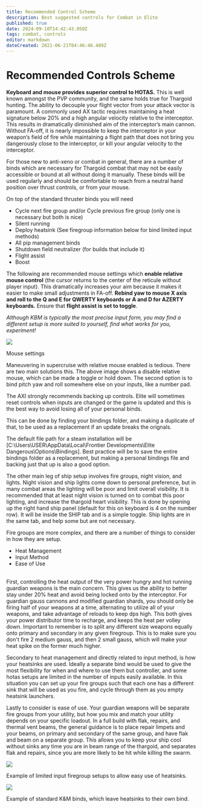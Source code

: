 ```yaml
---
title: Recommended Control Scheme
description: Best suggested controls for Combat in Elite
published: true
date: 2024-09-10T14:42:43.050Z
tags: combat, controls
editor: markdown
dateCreated: 2021-06-21T04:46:46.489Z
---
```


# Recommended Controls Scheme

**Keyboard and mouse provides superior control to HOTAS.** This is well known amongst the PVP community, and the same holds true for Thargoid hunting. The ability to decouple your flight vector from your attack vector is paramount. A commonly used AX tactic requires maintaining a heat signature below 20% and a high angular velocity relative to the interceptor. This results in dramatically diminished aim of the interceptor’s main cannon. Without FA-off, it is nearly impossible to keep the interceptor in your weapon’s field of fire while maintaining a flight path that does not bring you dangerously close to the interceptor, or kill your angular velocity to the interceptor.

For those new to anti-xeno or combat in general, there are a number of binds which are necessary for Thargoid combat that may not be easily accessible or bound at all without doing it manually. These binds will be used regularly and should be comfortable to reach from a neutral hand position over thrust controls, or from your mouse.

On top of the standard thruster binds you will need

-   Cycle next fire group and/or Cycle previous fire group (only one is necessary but both is nice)
-   Silent running
-   Deploy heatsink (See firegroup information below for bind limited input methods)
-   All pip management binds
-   Shutdown field neutralizer (for builds that include it)
-   Flight assist
-   Boost

The following are recommended mouse settings which **enable relative mouse control** (the cursor returns to the center of the reticule without player input). This dramatically increases your aim because it makes it easier to make small adjustments in FA-off. **Rebind yaw to mouse X axis and roll to the Q and E for QWERTY keyboards or A and D for AZERTY keyboards.** Ensure that **flight assist is** **set to toggle**. 

*Although KBM is typically the most precise input form, you may find a different setup is more suited to yourself, find what works for you, experiment!*

![](/mousecontrolstoggle.png)

Mouse settings

Maneuvering in supercruise with relative mouse enabled is tedious. There are two main solutions this. The above image shows a disable relative mouse, which can be made a toggle or hold down. The second option is to bind pitch yaw and roll somewhere else on your inputs, like a number pad.

The AXI strongly recommends backing up controls. Elite will sometimes reset controls when inputs are changed or the game is updated and this is the best way to avoid losing all of your personal binds. 

This can be done by finding your bindings folder, and making a duplicate of that, to be used as a replacement if an update breaks the orignals. 

The default file path for a steam installation will be \[C:\\Users\\USER\\AppData\\Local\\Frontier Developments\\Elite Dangerous\\Options\\Bindings\]. Best practice will be to save the entire bindings folder as a replacement, but making a personal bindings file and backing just that up is also a good option. 

The other main leg of ship setup involves fire groups, night vision, and lights. Night vision and ship lights come down to personal preference, but in many combat areas the lighting will be poor and limit overall visibility. It is recommended that at least night vision is turned on to combat this poor lighting, and increase the thargoid heart visibility. This is done by opening up the right hand ship panel (default for this on keyboard is 4 on the number row). It will be inside the SHIP tab and is a simple toggle. Ship lights are in the same tab, and help some but are not necessary.   
  
Fire groups are more complex, and there are a number of things to consider in how they are setup. 

-   Heat Management
-   Input Method
-   Ease of Use  
     

First, controlling the heat output of the very power hungry and hot running guardian weapons is the main concern. This gives us the ability to better stay under 20% heat and avoid being locked onto by the interceptor. For guardian gauss cannons and modified guardian shards, you should only be firing half of your weapons at a time, alternating to utilize all of your weapons, and take advantage of reloads to keep dps high. This both gives your power distributor time to recharge, and keeps the heat per volley down. Important to remember is to split any different size weapons equally onto primary and secondary in any given firegroup. This is to make sure you don't fire 2 medium gauss, and then 2 small gauss, which will make your heat spike on the former much higher.

Secondary to heat management and directly related to input method, is how your heatsinks are used. Ideally a separate bind would be used to give the most flexibility for when and where to use them but controller, and some hotas setups are limited in the number of inputs easily available. In this situation you can set up your fire groups such that each one has a different sink that will be used as you fire, and cycle through them as you empty heatsink launchers. 

Lastly to consider is ease of use. Your guardian weapons will be separate fire groups from your utility, but how you mix and match your utility depends on your specific loadout. In a full build with flak, repairs, and thermal vent beams, the general guidance is to place repair limpets and your beams, on primary and secondary of the same group, and have flak and beam on a separate group. This allows you to keep your ship cool without sinks any time you are in beam range of the thargoid, and separates flak and repairs, since you are more likely to be hit while killing the swarm.

![](/controllerfiregroups.jpg)

Example of limited input firegroup setups to allow easy use of heatsinks.

![](/k&mfiregroups.jpg)

Example of standard K&M binds, which leave heatsinks to their own bind.